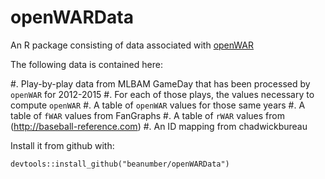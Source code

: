 openWARData
===========

An R package consisting of data associated with [openWAR](https://github.com/beanumber/openWAR)

The following data is contained here:

#. Play-by-play data from MLBAM GameDay that has been processed by `openWAR` for 2012-2015
#. For each of those plays, the values necessary to compute `openWAR`
#. A table of `openWAR` values for those same years
#. A table of `fWAR` values from FanGraphs
#. A table of `rWAR` values from (http://baseball-reference.com)
#. An ID mapping from chadwickbureau

Install it from github with:
  
```{r}
devtools::install_github("beanumber/openWARData")
```